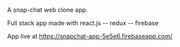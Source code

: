 A snap-chat web clone app. 

Full stack app made with react.js -- redux -- firebase

App live at https://snapchat-app-5e5e6.firebaseapp.com/

